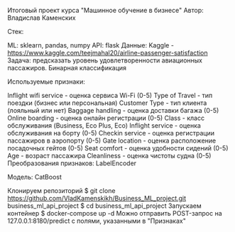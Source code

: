 Итоговый проект курса "Машинное обучение в бизнесе"
Автор: Владислав Каменских

Стек:

ML: sklearn, pandas, numpy
API: flask
Данные: Kaggle - https://www.kaggle.com/teejmahal20/airline-passenger-satisfaction
Задача: предсказать уровень удовлетворенности авиационных пассажиров. Бинарная классификация

Используемые признаки:

Inflight wifi service - оценка сервиса Wi-Fi (0-5)
Type of Travel - тип поездки (бизнес или персональная)
Customer Type - тип клиента (лояльный или нет)
Baggage handling - оценка доставки багажа (0-5)
Online boarding - оценка онлайн регистрации (0-5)
Class - класс обслуживания (Business, Eco Plus, Eco)
Inflight service - оценка обслуживания на борту (0-5)
Checkin service - оценка регистрации пассажиров в аэропорту (0-5)
Gate location - оценка расположение посадочных гейтов (0-5)
Seat comfort - оценка удобности сидений (0-5)
Age - возраст пассажира
Cleanliness - оценка чистоты судна (0-5)
Преобразования признаков: LabelEncoder

Модель: CatBoost

Клонируем репозиторий
$ git clone https://github.com/VladKamenskikh/Business_ML_project.git business_ml_api_project
$ cd business_ml_api_project
Запускаем контейнер
$ docker-compose up -d
Можно отправить POST-запрос на 127.0.0.1:8180/predict c полями, указанными в "Признаках"
